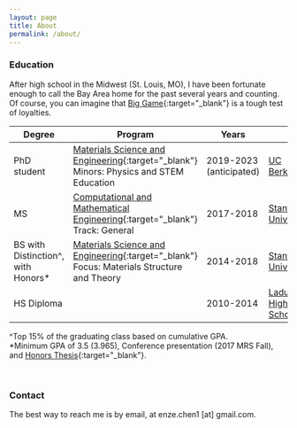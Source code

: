 ```yaml
---
layout: page
title: About
permalink: /about/
---
```


### Education
After high school in the Midwest (St. Louis, MO), I have been fortunate enough to call the Bay Area home for the past several years and counting. Of course, you can imagine that [Big Game](https://en.wikipedia.org/wiki/Big_Game_(American_football)){:target="_blank"} is a tough test of loyalties.

| Degree | Program | Years | Institution |
| --- | --- | --- | --- |
| PhD student | [Materials Science and Engineering](https://www.mse.berkeley.edu/){:target="_blank"}<br>Minors: Physics and STEM Education | 2019-2023<br>(anticipated) | [UC Berkeley](https://www.berkeley.edu){:target="_blank"} |
| MS | [Computational and Mathematical Engineering](https://icme.stanford.edu/){:target="_blank"}<br>Track: General | 2017-2018 | [Stanford University](https://www.stanford.edu){:target="_blank"} |
| BS with Distinction^,<br>with Honors* | [Materials Science and Engineering](https://mse.stanford.edu){:target="_blank"}<br>Focus: Materials Structure and Theory | 2014-2018 | [Stanford University](https://www.stanford.edu){:target="_blank"} |
| HS Diploma | | 2010-2014 | [Ladue Horton Watkins<br>High School](https://lhwhs.ladueschools.net/){:target="_blank"} |    

^Top 15% of the graduating class based on cumulative GPA.  
\*Minimum GPA of 3.5 (3.965), Conference presentation (2017 MRS Fall), and [Honors Thesis](https://purl.stanford.edu/wq607fn0442){:target="_blank"}.

<br> 

### Contact
The best way to reach me is by email, at enze.chen1 [at] gmail.com.